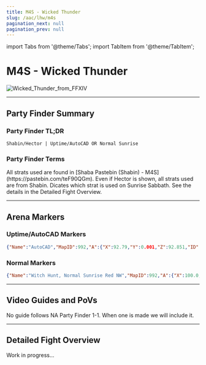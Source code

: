 ```yaml
---
title: M4S - Wicked Thunder
slug: /aac/lhw/m4s
pagination_next: null
pagination_prev: null
---
```


import Tabs from '@theme/Tabs';
import TabItem from '@theme/TabItem';

# M4S - Wicked Thunder
![Wicked_Thunder_from_FFXIV](/arcadion/light-heavyweight/Wicked_Thunder_from_FFXIV.webp)

***

## Party Finder Summary

### Party Finder TL;DR

```
Shabin/Hector | Uptime/AutoCAD OR Normal Sunrise
```

### Party Finder Terms

<Tabs>
  <TabItem value="Shabin/Hector" label="Shabin" default>
    All strats used are found in [Shaba Pastebin (Shabin) - M4S](https://pastebin.com/teF90QGm). Even if Hector is shown, all strats used are from Shabin.
  </TabItem>
  <TabItem value="Sunrise" label="Sunrise">
    Dicates which strat is used on Sunrise Sabbath. See the details in the Detailed Fight Overview.
  </TabItem>
</Tabs>

***

## Arena Markers

### Uptime/AutoCAD Markers

```json
{"Name":"AutoCAD","MapID":992,"A":{"X":92.79,"Y":0.001,"Z":92.851,"ID":0,"Active":true},"B":{"X":107.176,"Y":0.001,"Z":92.814,"ID":1,"Active":true},"C":{"X":107.183,"Y":0.001,"Z":107.112,"ID":2,"Active":true},"D":{"X":92.905,"Y":0.001,"Z":107.194,"ID":3,"Active":true},"One":{"X":92.002,"Y":0.0,"Z":157.003,"ID":4,"Active":true},"Two":{"X":107.997,"Y":0.0,"Z":157.003,"ID":5,"Active":true},"Three":{"X":107.997,"Y":0.0,"Z":172.996,"ID":6,"Active":true},"Four":{"X":92.002,"Y":0.0,"Z":172.996,"ID":7,"Active":true}}
```

### Normal Markers

```json
{"Name":"Witch Hunt, Normal Sunrise Red NW","MapID":992,"A":{"X":100.0,"Y":0.0,"Z":90.0,"ID":0,"Active":true},"B":{"X":110.0,"Y":0.0,"Z":100.0,"ID":1,"Active":true},"C":{"X":100.0,"Y":0.0,"Z":110.0,"ID":2,"Active":true},"D":{"X":90.0,"Y":0.0,"Z":100.0,"ID":3,"Active":true},"One":{"X":93.0,"Y":0.0,"Z":93.0,"ID":4,"Active":true},"Two":{"X":107.0,"Y":0.0,"Z":93.0,"ID":5,"Active":true},"Three":{"X":107.0,"Y":0.0,"Z":107.0,"ID":6,"Active":true},"Four":{"X":93.0,"Y":0.0,"Z":107.0,"ID":7,"Active":true}}
```

***

## Video Guides and PoVs

No guide follows NA Party Finder 1-1. When one is made we will include it.

***

## Detailed Fight Overview

Work in progress...
